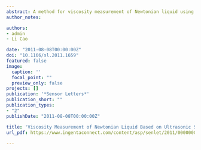 ```yaml
---
abstract: A method for viscosity measurement of Newtonian liquid using mode conversion from longitudinal wave to shear wave are presented in this paper. The Pspice electrical models for the simulation of the viscosity measurement system are established. An aluminum prism with an oblique solid-air interface converts the longitudinal wave to shear wave which is used to measure the liquid viscosity. Echo signals which obtain in the experiment are compared to the Pspice simulation results. By measuring the magnitude of the reflection coefficient alone in the frequency domain, we obtained the viscosity of Newtonian liquid with high accuracy which also fits the simulation results well. 
author_notes:

authors:
- admin
- Li Cao

date: "2011-08-08T00:00:00Z"
doi: "10.1166/sl.2011.1659"
featured: false
image:
  caption: ''
  focal_point: ""
  preview_only: false
projects: []
publication: '*Sensor Letters*'
publication_short: ""
publication_types:
- "2"
publishDate: "2011-08-08T00:00:00Z"

title: 'Viscosity Measurement of Newtonian Liquid Based on Ultrasonic Shear Wave Using Mode Conversion'
url_pdf: https://www.ingentaconnect.com/content/asp/senlet/2011/00000009/00000004/art00036;jsessionid=abok9mer7s5ll.x-ic-live-01

---
```

